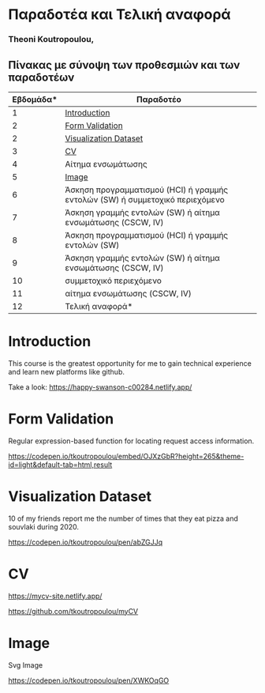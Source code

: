 # Παραδοτέα και Τελική αναφορά

### Theoni Koutropoulou, 

## Πίνακας με σύνοψη των προθεσμιών και των παραδοτέων

| Εβδομάδα* | Παραδοτέο |
| --- | --- |
| 1 | [Introduction](#introduction) |
| 2 | [Form Validation](#form-validation)|
| 2 | [Visualization Dataset](#visualization-dataset)| 
| 3 | [CV](#cv) |
| 4 | Αίτημα ενσωμάτωσης |
| 5 | [Image](#image) |
| 6 | Άσκηση προγραμματισμού (HCI) ή γραμμής εντολών (SW) ή συμμετοχικό περιεχόμενο |
| 7 | Άσκηση γραμμής εντολών (SW) ή αίτημα ενσωμάτωσης (CSCW, IV) |
| 8 | Άσκηση προγραμματισμού (HCI) ή γραμμής εντολών (SW) |
| 9 | Άσκηση γραμμής εντολών (SW) ή αίτημα ενσωμάτωσης (CSCW, IV) |
| 10 | συμμετοχικό περιεχόμενο |
| 11 | αίτημα ενσωμάτωσης (CSCW, IV) |
| 12 | Τελική αναφορά* |

# Introduction

 This course is the greatest opportunity for me to gain technical experience and learn new platforms like github. 
 
 Take a look: https://happy-swanson-c00284.netlify.app/
 
# Form Validation
 Regular expression-based function for locating request access information.
 
 https://codepen.io/tkoutropoulou/embed/OJXzGbR?height=265&theme-id=light&default-tab=html,result
 
 # Visualization Dataset
 
 10 of my friends report me the number of times that they eat pizza and souvlaki during 2020. 
 
 https://codepen.io/tkoutropoulou/pen/abZGJJq
 
 # CV
https://mycv-site.netlify.app/

https://github.com/tkoutropoulou/myCV

# Image

Svg Image

https://codepen.io/tkoutropoulou/pen/XWKOqGO

